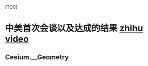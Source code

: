 [TOC]

# 中美首次会谈以及达成的结果 [zhihu](https://www.zhihu.com/question/450134525) [video](https://1258161156-test.vod2.myqcloud.com/75f2efedvodsh1258161156/36ade26e5285890815460069058/gxCTp8YWZHoA.mp4)



## Cesium.__Geometry